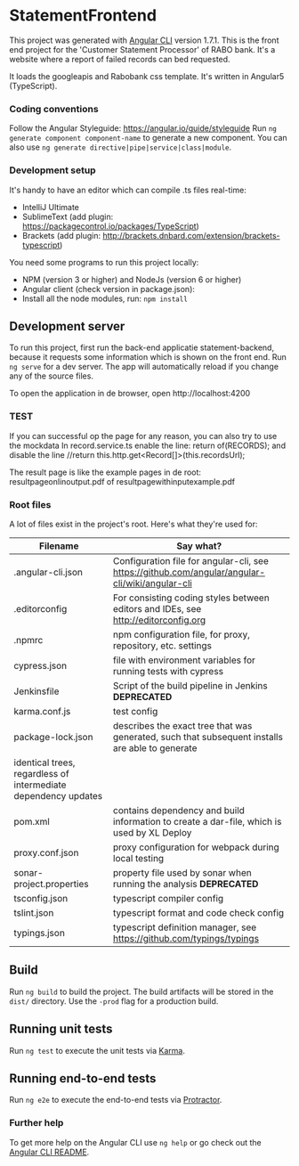 # StatementFrontend

This project was generated with [Angular CLI](https://github.com/angular/angular-cli) version 1.7.1.
This is the front end project for the 'Customer Statement Processor' of RABO bank. It's a website where a report of failed records can bed requested.

It loads the googleapis and Rabobank css template.
It's written in Angular5 (TypeScript).

### Coding conventions
Follow the Angular Styleguide: https://angular.io/guide/styleguide
Run `ng generate component component-name` to generate a new component. You can also use 
`ng generate directive|pipe|service|class|module`.

### Development setup
It's handy to have an editor which can compile .ts files real-time:

* IntelliJ Ultimate
* SublimeText (add plugin: https://packagecontrol.io/packages/TypeScript)
* Brackets (add plugin: http://brackets.dnbard.com/extension/brackets-typescript)

You need some programs to run this project locally:

* NPM (version 3 or higher) and NodeJs (version 6 or higher)
* Angular client (check version in package.json): 
* Install all the node modules, run: `npm install`

## Development server
To run this project, first run the back-end applicatie statement-backend, because it requests some information which is shown on the front
end.
Run `ng serve` for a dev server. The app will automatically reload if you change any of the source files.


To open the application in de browser, open http://localhost:4200


### TEST
If you can successful op the page for any reason, you can also try to use the mockdata
In record.service.ts 
enable the line: return of(RECORDS);
and disable the line  //return this.http.get<Record[]>(this.recordsUrl);

The result page is like the example pages in de root:
resultpageonlinoutput.pdf of resultpagewithinputexample.pdf

### Root files
A lot of files exist in the project's root. Here's what they're used for:

| Filename            | Say what?       |
|---------------------|-------------------|
| .angular-cli.json   | Configuration file for angular-cli, see https://github.com/angular/angular-cli/wiki/angular-cli |
| .editorconfig       | For consisting coding styles between editors and IDEs, see http://editorconfig.org |
| .npmrc              | npm configuration file, for proxy, repository, etc. settings |
| cypress.json        | file with environment variables for running tests with cypress |
| Jenkinsfile         | Script of the build pipeline in Jenkins **DEPRECATED** |
| karma.conf.js       | test config |
| package-lock.json   | describes the exact tree that was generated, such that subsequent installs are able to generate 
                        identical trees, regardless of intermediate dependency updates |
| pom.xml             | contains dependency and build information to create a dar-file, which is used by XL Deploy |                   
| proxy.conf.json     | proxy configuration for webpack during local testing |
| sonar-project.properties | property file used by sonar when running the analysis **DEPRECATED**|
| tsconfig.json       | typescript compiler config |
| tslint.json         | typescript format and code check config |
| typings.json        | typescript definition manager, see https://github.com/typings/typings |

## Build

Run `ng build` to build the project. The build artifacts will be stored in the `dist/` directory. Use the `-prod` flag for a production build.

## Running unit tests

Run `ng test` to execute the unit tests via [Karma](https://karma-runner.github.io).

## Running end-to-end tests

Run `ng e2e` to execute the end-to-end tests via [Protractor](http://www.protractortest.org/).



### Further help
To get more help on the Angular CLI use `ng help` or go check out the 
[Angular CLI README](https://github.com/angular/angular-cli/blob/master/README.md).
